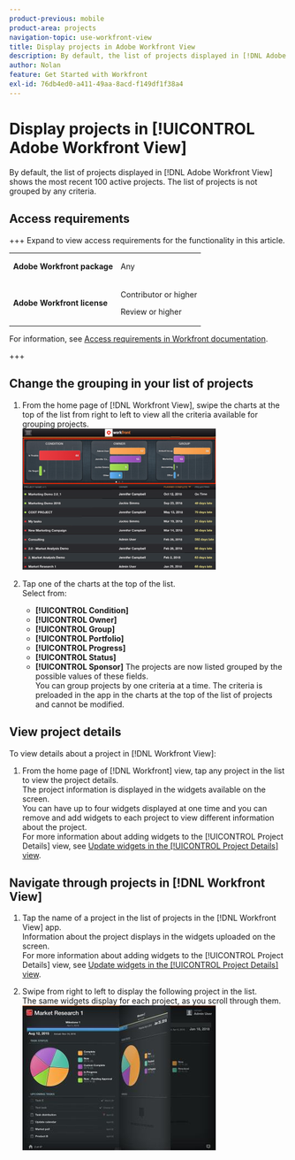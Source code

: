 ```yaml
---
product-previous: mobile
product-area: projects
navigation-topic: use-workfront-view
title: Display projects in Adobe Workfront View
description: By default, the list of projects displayed in [!DNL Adobe Workfront] View shows the most recent 100 active projects. The list of projects is not grouped by any criteria.
author: Nolan
feature: Get Started with Workfront
exl-id: 76db4ed0-a411-49aa-8acd-f149df1f38a4
---
```

# Display projects in [!UICONTROL Adobe Workfront View]

By default, the list of projects displayed in [!DNL Adobe Workfront View] shows the most recent 100 active projects. The list of projects is not grouped by any criteria.

## Access requirements

+++ Expand to view access requirements for the functionality in this article.

<table style="table-layout:auto"> 
 <col> 
 </col> 
 <col> 
 </col> 
 <tbody> 
  <tr> 
   <td role="rowheader"><strong>Adobe Workfront package</strong></td> 
   <td> <p>Any</p> </td> 
  </tr> 
  <tr> 
   <td role="rowheader"><strong>Adobe Workfront license</strong></td> 
   <td> 
   <p>Contributor or higher</p>
   <p>Review or higher</p> </td> 
  </tr> 
 </tbody> 
</table>

For information, see [Access requirements in Workfront documentation](/help/quicksilver/administration-and-setup/add-users/access-levels-and-object-permissions/access-level-requirements-in-documentation.md). 

+++

## Change the grouping in your list of projects

1. From the home page of [!DNL Workfront View], swipe the charts at the top of the list from right to left to view all the criteria available for grouping projects.\
   ![[!DNL workfront_view_project_groupings_Adobe].png](assets/workfront-view-project-groupings-adobe-350x255.png)

1. Tap one of the charts at the top of the list.\
   Select from:

   * **[!UICONTROL Condition]**
   * **[!UICONTROL Owner]**
   * **[!UICONTROL Group]**
   * **[!UICONTROL Portfolio]**
   * **[!UICONTROL Progress]**
   * **[!UICONTROL Status]**
   * **[!UICONTROL Sponsor]**
The projects are now listed grouped by the possible values of these fields.\
      You can group projects by one criteria at a time. The criteria is preloaded in the app in the charts at the top of the list of projects and cannot be modified.

## View project details

To view details about a project in [!DNL Workfront View]:

1. From the home page of [!DNL Workfront] view, tap any project in the list to view the project details.\
   The project information is displayed in the widgets available on the screen.\
   You can have up to four widgets displayed at one time and you can remove and add widgets to each project to view different information about the project.\
   For more information about adding widgets to the [!UICONTROL Project Details] view, see [Update widgets in the [!UICONTROL Project Details] view](../../../workfront-basics/mobile-apps/using-workfront-view/update-widgets-in-workfront-view.md).

## Navigate through projects in [!DNL Workfront View]

1. Tap the name of a project in the list of projects in the [!DNL Workfront View] app.\
   Information about the project displays in the widgets uploaded on the screen.\
   For more information about adding widgets to the [!UICONTROL Project Details] view, see [Update widgets in the [!UICONTROL Project Details] view](../../../workfront-basics/mobile-apps/using-workfront-view/update-widgets-in-workfront-view.md).

1. Swipe from right to left to display the following project in the list.\
   The same widgets display for each project, as you scroll through them.\
   ![Image-1__6__copy.jpg](assets/image-1--6--copy-350x262.jpg)&nbsp;
